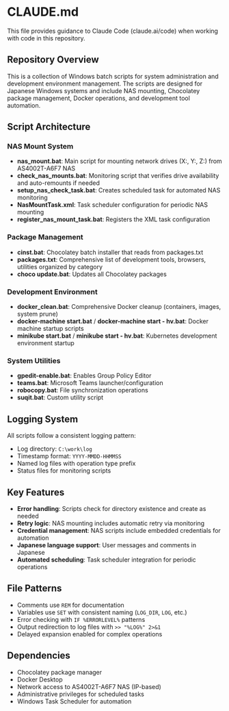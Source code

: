 # CLAUDE.md

This file provides guidance to Claude Code (claude.ai/code) when working with code in this repository.

## Repository Overview

This is a collection of Windows batch scripts for system administration and development environment management. The scripts are designed for Japanese Windows systems and include NAS mounting, Chocolatey package management, Docker operations, and development tool automation.

## Script Architecture

### NAS Mount System
- **nas_mount.bat**: Main script for mounting network drives (X:, Y:, Z:) from AS4002T-A6F7 NAS
- **check_nas_mounts.bat**: Monitoring script that verifies drive availability and auto-remounts if needed
- **setup_nas_check_task.bat**: Creates scheduled task for automated NAS monitoring
- **NasMountTask.xml**: Task scheduler configuration for periodic NAS mounting
- **register_nas_mount_task.bat**: Registers the XML task configuration

### Package Management
- **cinst.bat**: Chocolatey batch installer that reads from packages.txt
- **packages.txt**: Comprehensive list of development tools, browsers, utilities organized by category
- **choco update.bat**: Updates all Chocolatey packages

### Development Environment
- **docker_clean.bat**: Comprehensive Docker cleanup (containers, images, system prune)
- **docker-machine start.bat** / **docker-machine start - hv.bat**: Docker machine startup scripts
- **minikube start.bat** / **minikube start - hv.bat**: Kubernetes development environment startup

### System Utilities
- **gpedit-enable.bat**: Enables Group Policy Editor
- **teams.bat**: Microsoft Teams launcher/configuration
- **robocopy.bat**: File synchronization operations
- **suqit.bat**: Custom utility script

## Logging System

All scripts follow a consistent logging pattern:
- Log directory: `C:\work\log`
- Timestamp format: `YYYY-MMDD-HHMMSS`
- Named log files with operation type prefix
- Status files for monitoring scripts

## Key Features

- **Error handling**: Scripts check for directory existence and create as needed
- **Retry logic**: NAS mounting includes automatic retry via monitoring
- **Credential management**: NAS scripts include embedded credentials for automation
- **Japanese language support**: User messages and comments in Japanese
- **Automated scheduling**: Task scheduler integration for periodic operations

## File Patterns

- Comments use `REM` for documentation
- Variables use `SET` with consistent naming (`LOG_DIR`, `LOG`, etc.)
- Error checking with `IF %ERRORLEVEL%` patterns
- Output redirection to log files with `>> "%LOG%" 2>&1`
- Delayed expansion enabled for complex operations

## Dependencies

- Chocolatey package manager
- Docker Desktop
- Network access to AS4002T-A6F7 NAS (IP-based)
- Administrative privileges for scheduled tasks
- Windows Task Scheduler for automation